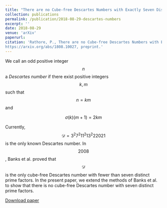 ```yaml
---
title: "There are no Cube-free Descartes Numbers with Exactly Seven Distinct Prime Factors"
collection: publications
permalink: /publication/2018-08-29-descartes-numbers
excerpt: ''
date: 2018-08-29
venue: 'arXiv'
paperurl:
citation: 'Rathore, P., There are no Cube-free Descartes Numbers with Exactly Seven Distinct Prime Factors (2018),
https://arxiv.org/abs/1808.10027, preprint.'
---
```

We call an odd positive integer $$n$$ a *Descartes number* if there exist positive integers $$k,m$$ such that $$n = km$$ and

$$\begin{equation} \sigma(k)(m+1) = 2km \end{equation}$$

Currently, $$\mathcal{D} = 3^{2}7^{2}11^{2}13^{2}22021$$ is the only known Descartes number. In $$2008$$, Banks et al. proved that $$\mathcal{D}$$ is the only cube-free Descartes number with fewer than seven distinct prime factors. In the present paper, we extend the methods of Banks et al. to show that there is no cube-free Descartes number with seven distinct prime factors.

[Download paper](http://pratikrathore8.github.io/files/descartes_numbers.pdf)

<!-- This paper is about the number 3. The number 4 is left for future work.

[Download paper here](http://academicpages.github.io/files/paper3.pdf)

Recommended citation: Your Name, You. (2015). "Paper Title Number 3." <i>Journal 1</i>. 1(3). -->
